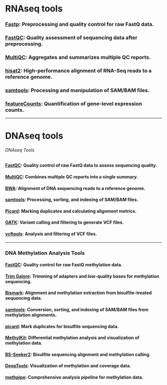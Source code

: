 # RNAseq tools
### [Fastp](https://github.com/OpenGene/fastp): Preprocessing and quality control for raw FastQ data.
### [FastQC](https://github.com/s-andrews/FastQC): Quality assessment of sequencing data after preprocessing.
### [MultiQC](https://github.com/MultiQC/MultiQC): Aggregates and summarizes multiple QC reports.
### [hisat2](https://github.com/DaehwanKimLab/hisat2): High-performance alignment of RNA-Seq reads to a reference genome.
### [samtools](https://www.htslib.org/): Processing and manipulation of SAM/BAM files.
### [featureCounts](https://rnnh.github.io/bioinfo-notebook/docs/featureCounts.html): Quantification of gene-level expression counts.

---

# DNAseq tools
###### DNAseq Tools

#### [FastQC](https://github.com/s-andrews/FastQC): Quality control of raw FastQ data to assess sequencing quality.
#### [MultiQC](https://github.com/MultiQC/MultiQC): Combines multiple QC reports into a single summary.
#### [BWA](https://github.com/lh3/bwa): Alignment of DNA sequencing reads to a reference genome.
#### [samtools](https://www.htslib.org/): Processing, sorting, and indexing of SAM/BAM files.
#### [Picard](https://broadinstitute.github.io/picard/): Marking duplicates and calculating alignment metrics.
#### [GATK](https://github.com/broadinstitute/gatk): Variant calling and filtering to generate VCF files.
#### [vcftools](https://vcftools.github.io/): Analysis and filtering of VCF files.

---

### DNA Methylation Analysis Tools

#### [FastQC](https://github.com/s-andrews/FastQC): Quality control for raw FastQ methylation data.
#### [Trim Galore](https://www.bioinformatics.babraham.ac.uk/projects/trim_galore/): Trimming of adapters and low-quality bases for methylation sequencing.
#### [Bismark](https://github.com/FelixKrueger/Bismark): Alignment and methylation extraction from bisulfite-treated sequencing data.
#### [samtools](https://www.htslib.org/): Conversion, sorting, and indexing of SAM/BAM files from methylation alignments.
#### [picard](https://broadinstitute.github.io/picard/): Mark duplicates for bisulfite sequencing data.
#### [MethylKit](https://github.com/al2na/methylKit): Differential methylation analysis and visualization of methylation data.
#### [BS-Seeker2](https://github.com/BS-Seeker/BSseeker2): Bisulfite sequencing alignment and methylation calling.
#### [DeepTools](https://deeptools.readthedocs.io/en/develop/): Visualization of methylation and coverage data.
#### [methpipe](https://github.com/smithlabcode/methpipe): Comprehensive analysis pipeline for methylation data.


